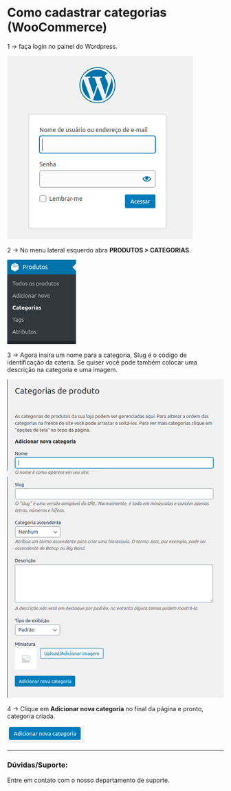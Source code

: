 # Como cadastrar categorias (WooCommerce)

1 -> faça login no painel do Wordpress.

![categoria](https://github.com/Oficina-do-Dev/Tutoriais/blob/main/WordPress/04%20-%20Como%20cadastrar%20categorias%20(WooCommerce)/images/image1.png)

2 -> No menu lateral esquerdo abra **PRODUTOS > CATEGORIAS**.

![categoria](https://github.com/Oficina-do-Dev/Tutoriais/blob/main/WordPress/04%20-%20Como%20cadastrar%20categorias%20(WooCommerce)/images/image2.png)

3 -> Agora insira um nome para a categoria, Slug é o código de identificação da cateria.
Se quiser você pode também colocar uma descrição na categoria e uma imagem.

![categoria](https://github.com/Oficina-do-Dev/Tutoriais/blob/main/WordPress/04%20-%20Como%20cadastrar%20categorias%20(WooCommerce)/images/image3.png)

4 -> Clique em **Adicionar nova categoria** no final da página e pronto, categoria criada.

![categoria](https://github.com/Oficina-do-Dev/Tutoriais/blob/main/WordPress/04%20-%20Como%20cadastrar%20categorias%20(WooCommerce)/images/image4.png)

<hr>

### Dúvidas/Suporte: 
Entre em contato com o nosso departamento de suporte.
